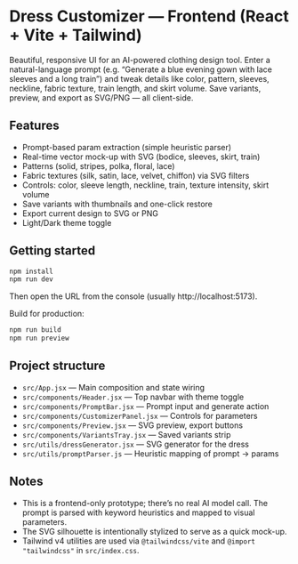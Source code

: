 # Dress Customizer — Frontend (React + Vite + Tailwind)

Beautiful, responsive UI for an AI-powered clothing design tool. Enter a natural-language prompt (e.g. “Generate a blue evening gown with lace sleeves and a long train”) and tweak details like color, pattern, sleeves, neckline, fabric texture, train length, and skirt volume. Save variants, preview, and export as SVG/PNG — all client-side.

## Features

- Prompt-based param extraction (simple heuristic parser)
- Real-time vector mock-up with SVG (bodice, sleeves, skirt, train)
- Patterns (solid, stripes, polka, floral, lace)
- Fabric textures (silk, satin, lace, velvet, chiffon) via SVG filters
- Controls: color, sleeve length, neckline, train, texture intensity, skirt volume
- Save variants with thumbnails and one-click restore
- Export current design to SVG or PNG
- Light/Dark theme toggle

## Getting started

```powershell
npm install
npm run dev
```

Then open the URL from the console (usually http://localhost:5173).

Build for production:

```powershell
npm run build
npm run preview
```

## Project structure

- `src/App.jsx` — Main composition and state wiring
- `src/components/Header.jsx` — Top navbar with theme toggle
- `src/components/PromptBar.jsx` — Prompt input and generate action
- `src/components/CustomizerPanel.jsx` — Controls for parameters
- `src/components/Preview.jsx` — SVG preview, export buttons
- `src/components/VariantsTray.jsx` — Saved variants strip
- `src/utils/dressGenerator.jsx` — SVG generator for the dress
- `src/utils/promptParser.js` — Heuristic mapping of prompt → params

## Notes

- This is a frontend-only prototype; there’s no real AI model call. The prompt is parsed with keyword heuristics and mapped to visual parameters.
- The SVG silhouette is intentionally stylized to serve as a quick mock-up.
- Tailwind v4 utilities are used via `@tailwindcss/vite` and `@import "tailwindcss"` in `src/index.css`.

